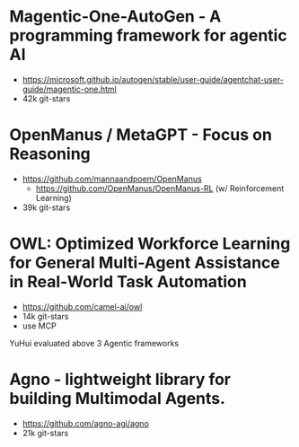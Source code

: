 
# Magentic-One-AutoGen - A programming framework for agentic AI
- https://microsoft.github.io/autogen/stable/user-guide/agentchat-user-guide/magentic-one.html
- 42k git-stars

# OpenManus / MetaGPT - Focus on Reasoning
- https://github.com/mannaandpoem/OpenManus
    - https://github.com/OpenManus/OpenManus-RL  (w/ Reinforcement Learning)
- 39k git-stars


# OWL: Optimized Workforce Learning for General Multi-Agent Assistance in Real-World Task Automation
- https://github.com/camel-ai/owl
- 14k git-stars
- use MCP

YuHui evaluated above 3 Agentic frameworks


# Agno - lightweight library for building Multimodal Agents.
- https://github.com/agno-agi/agno
- 21k git-stars